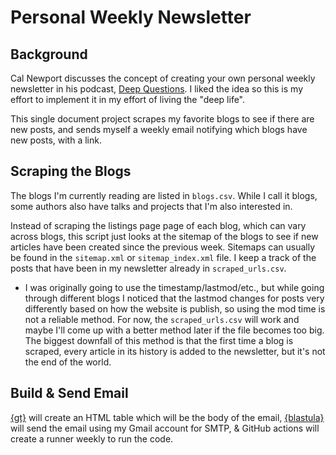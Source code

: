 # Personal Weekly Newsletter

## Background

Cal Newport discusses the concept of creating your own personal weekly newsletter in his podcast, [Deep Questions](https://www.thedeeplife.com/listen/). I liked the idea so this is my effort to implement it in my effort of living the "deep life".

This single document project scrapes my favorite blogs to see if there are new posts, and sends myself a weekly email notifying which blogs have new posts, with a link.

## Scraping the Blogs

The blogs I'm currently reading are listed in `blogs.csv`. While I call it blogs, some authors also have talks and projects that I'm also interested in.

Instead of scraping the listings page page of each blog, which can vary across blogs, this script just looks at the sitemap of the blogs to see if new articles have been created since the previous week. Sitemaps can usually be found in the `sitemap.xml` or `sitemap_index.xml` file. I keep a track of the posts that have been in my newsletter already in `scraped_urls.csv`. 

-   I was originally going to use the timestamp/lastmod/etc., but while going through different blogs I noticed that the lastmod changes for posts very differently based on how the website is publish, so using the mod time is not a reliable method. For now,  the `scraped_urls.csv` will work and maybe I'll come up with a better method later if the file becomes too big. The biggest downfall of this method is that the first time a blog is scraped, every article in its history is added to the newsletter, but it's not the end of the world.

## Build & Send Email

[{gt}](https://gt.rstudio.com/) will create an HTML table which will be the body of the email, [{blastula}](https://rstudio.github.io/blastula/index.html) will send the email using my Gmail account for SMTP, & GitHub actions will create a runner weekly to run the code.
